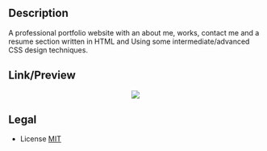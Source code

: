 ## Description
A professional portfolio website with an about me, works, contact me and a resume section written in HTML and Using some intermediate/advanced CSS design techniques.

## Link/Preview

<p align="center">
  <a href="https://shindekokoro.github.io/module02-Portfolio/ "><img src="https://raw.githubusercontent.com/shindekokoro/module01-CodeRefactor/main/02-portfolio.png"></a>
</p>


## Legal
- License [MIT](LICENSE)